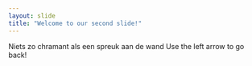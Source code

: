 ```yaml
---
layout: slide
title: "Welcome to our second slide!"
---
```

Niets zo chramant als een spreuk aan de wand
Use the left arrow to go back!
